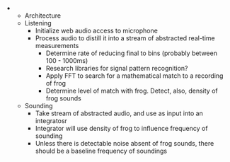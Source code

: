 
 * - Architecture
    - Listening
        - Initialize web audio access to microphone
        - Process audio to distill it into a stream of abstracted real-time measurements
            - Determine rate of reducing final to bins (probably between 100 - 1000ms)
            - Research libraries for signal pattern recognition?
            - Apply FFT to search for a mathematical match to a recording of frog
            - Determine level of match with frog. Detect, also, density of frog sounds
    - Sounding
        - Take stream of abstracted audio, and use as input into an integratosr
        - Integrator will use density of frog to influence frequency of sounding
        - Unless there is detectable noise absent of frog sounds, there should be a baseline frequency of soundings

